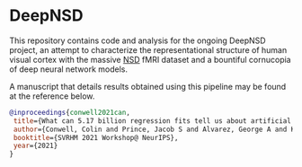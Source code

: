 # DeepNSD
 
 This repository contains code and analysis for the ongoing DeepNSD project, an attempt to characterize the representational structure of human visual cortex with the massive [NSD](http://naturalscenesdataset.org/) fMRI dataset and a bountiful cornucopia of deep neural network models.
 
 A manuscript that details results obtained using this pipeline may be found at the reference below.
 
 ```bibtex
 @inproceedings{conwell2021can,
  title={What can 5.17 billion regression fits tell us about artificial models of the human visual system?},
  author={Conwell, Colin and Prince, Jacob S and Alvarez, George A and Konkle, Talia},
  booktitle={SVRHM 2021 Workshop@ NeurIPS},
  year={2021}
}
```
